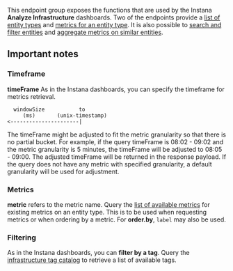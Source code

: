 This endpoint group exposes the functions that are used by the Instana **Analyze Infrastructure** dashboards.
Two of the endpoints provide a [list of entity types](#operation/getAvailablePlugins) and [metrics for an entity type](#operation/getAvailableMetrics).
It is also possible to [search and filter entities](#operation/getEntities) and [aggregate metrics on similar entities](#operation/getEntityGroups).

## Important notes

### Timeframe

**timeFrame** As in the Instana dashboards, you can specify the timeframe for metrics retrieval.
```
  windowSize           to
     (ms)       (unix-timestamp)
<----------------------|
```
The timeFrame might be adjusted to fit the metric granularity so that there is no partial bucket. For example, if the query timeFrame is 08:02 - 09:02 and the metric granularity is 5 minutes, the timeFrame will be adjusted to 08:05 - 09:00. The adjusted timeFrame will be returned in the response payload. If the query does not have any metric with specified granularity, a default granularity will be used for adjustment.

### Metrics

**metric** refers to the metric name. Query the [list of available metrics](#operation/getAvailableMetrics) for existing metrics on an entity type.
This is to be used when requesting metrics or when ordering by a metric. For **order.by**, `label` may also be used.

### Filtering

As in the Instana dashboards, you can **filter by a tag**. Query the [infrastructure tag catalog](#operation/getInfrastructureCatalogMetrics) to retrieve a list of available tags.